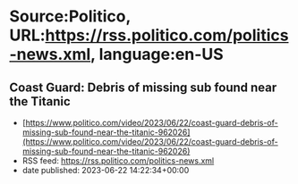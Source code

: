 # Source:Politico, URL:https://rss.politico.com/politics-news.xml, language:en-US

## Coast Guard: Debris of missing sub found near the Titanic
 - [https://www.politico.com/video/2023/06/22/coast-guard-debris-of-missing-sub-found-near-the-titanic-962026](https://www.politico.com/video/2023/06/22/coast-guard-debris-of-missing-sub-found-near-the-titanic-962026)
 - RSS feed: https://rss.politico.com/politics-news.xml
 - date published: 2023-06-22 14:22:34+00:00



